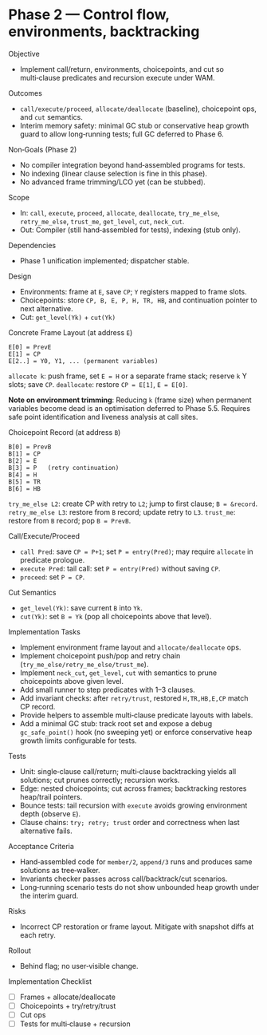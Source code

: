 # Phase 2 — Control flow, environments, backtracking

Objective
- Implement call/return, environments, choicepoints, and cut so multi‑clause predicates and recursion execute under WAM.

Outcomes
- `call/execute/proceed`, `allocate/deallocate` (baseline), choicepoint ops, and `cut` semantics.
 - Interim memory safety: minimal GC stub or conservative heap growth guard to allow long‑running tests; full GC deferred to Phase 6.

Non‑Goals (Phase 2)
- No compiler integration beyond hand‑assembled programs for tests.
- No indexing (linear clause selection is fine in this phase).
- No advanced frame trimming/LCO yet (can be stubbed).

Scope
- In: `call`, `execute`, `proceed`, `allocate`, `deallocate`, `try_me_else`, `retry_me_else`, `trust_me`, `get_level`, `cut`, `neck_cut`.
- Out: Compiler (still hand‑assembled for tests), indexing (stub only).

Dependencies
- Phase 1 unification implemented; dispatcher stable.

Design
- Environments: frame at `E`, save `CP`; `Y` registers mapped to frame slots.
- Choicepoints: store `CP, B, E, P, H, TR, HB`, and continuation pointer to next alternative.
- Cut: `get_level(Yk)` + `cut(Yk)`

Concrete Frame Layout (at address `E`)
```
E[0] = PrevE
E[1] = CP
E[2..] = Y0, Y1, ... (permanent variables)
```
`allocate k`: push frame, set `E = H` or a separate frame stack; reserve `k` Y slots; save `CP`.
`deallocate`: restore `CP = E[1]`, `E = E[0]`.

**Note on environment trimming**: Reducing `k` (frame size) when permanent variables become dead is an optimisation deferred to Phase 5.5. Requires safe point identification and liveness analysis at call sites.

Choicepoint Record (at address `B`)
```
B[0] = PrevB
B[1] = CP
B[2] = E
B[3] = P   (retry continuation)
B[4] = H
B[5] = TR
B[6] = HB
```
`try_me_else L2`: create CP with retry to `L2`; jump to first clause; `B = &record`.
`retry_me_else L3`: restore from `B` record; update retry to `L3`.
`trust_me`: restore from `B` record; pop `B = PrevB`.

Call/Execute/Proceed
- `call Pred`: save `CP = P+1`; set `P = entry(Pred)`; may require `allocate` in predicate prologue.
- `execute Pred`: tail call: set `P = entry(Pred)` without saving `CP`.
- `proceed`: set `P = CP`.

Cut Semantics
- `get_level(Yk)`: save current `B` into `Yk`.
- `cut(Yk)`: set `B = Yk` (pop all choicepoints above that level).

Implementation Tasks
- Implement environment frame layout and `allocate/deallocate` ops.
- Implement choicepoint push/pop and retry chain (`try_me_else/retry_me_else/trust_me`).
- Implement `neck_cut`, `get_level`, `cut` with semantics to prune choicepoints above given level.
- Add small runner to step predicates with 1–3 clauses.
 - Add invariant checks: after `retry/trust`, restored `H,TR,HB,E,CP` match CP record.
 - Provide helpers to assemble multi‑clause predicate layouts with labels.
 - Add a minimal GC stub: track root set and expose a debug `gc_safe_point()` hook (no sweeping yet) or enforce conservative heap growth limits configurable for tests.

Tests
- Unit: single‑clause call/return; multi‑clause backtracking yields all solutions; cut prunes correctly; recursion works.
- Edge: nested choicepoints; cut across frames; backtracking restores heap/trail pointers.
 - Bounce tests: tail recursion with `execute` avoids growing environment depth (observe `E`).
 - Clause chains: `try; retry; trust` order and correctness when last alternative fails.

Acceptance Criteria
- Hand‑assembled code for `member/2`, `append/3` runs and produces same solutions as tree‑walker.
 - Invariants checker passes across call/backtrack/cut scenarios.
 - Long‑running scenario tests do not show unbounded heap growth under the interim guard.

Risks
- Incorrect CP restoration or frame layout. Mitigate with snapshot diffs at each retry.

Rollout
- Behind flag; no user‑visible change.

Implementation Checklist
- [ ] Frames + allocate/deallocate
- [ ] Choicepoints + try/retry/trust
- [ ] Cut ops
- [ ] Tests for multi‑clause + recursion
